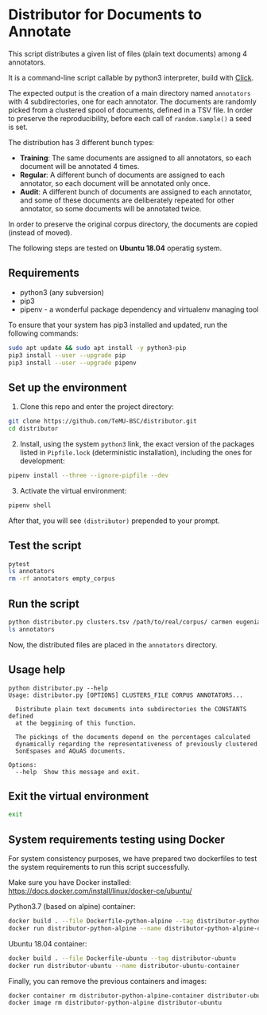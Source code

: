 # Distributor for Documents to Annotate

This script distributes a given list of files (plain text documents) among 4
annotators.

It is a command-line script callable by python3 interpreter, build with
[Click](https://click.palletsprojects.com/en/7.x/).

The expected output is the creation of a main directory named `annotators` with
4 subdirectories, one for each annotator. The documents are randomly picked
from a clustered spool of documents, defined in a TSV file. In order to
preserve the reproducibility, before each call of `random.sample()` a seed is
set.

The distribution has 3 different bunch types:
- **Training**: The same documents are assigned to all annotators, so each
document will be annotated 4 times.
- **Regular**: A different bunch of documents are assigned to each annotator,
so each document will be annotated only once.
- **Audit**: A different bunch of documents are assigned to each annotator,
and some of these documents are deliberately repeated for other annotator, so
some documents will be annotated twice.

In order to preserve the original corpus directory, the documents are copied
(instead of moved).

The following steps are tested on **Ubuntu 18.04** operatig system.

## Requirements

- python3 (any subversion)
- pip3
- pipenv - a wonderful package dependency and virtualenv managing tool

To ensure that your system has pip3 installed and updated, run the following commands:
```bash
sudo apt update && sudo apt install -y python3-pip
pip3 install --user --upgrade pip
pip3 install --user --upgrade pipenv
```

## Set up the environment

1. Clone this repo and enter the project directory:
```bash
git clone https://github.com/TeMU-BSC/distributor.git
cd distributor
```

2. Install, using the system `python3` link, the exact version of the packages
listed in `Pipfile.lock` (deterministic installation), including the ones for
development:
```bash
pipenv install --three --ignore-pipfile --dev
```

3. Activate the virtual environment:
```bash
pipenv shell
```

After that, you will see `(distributor)` prepended to your prompt.

## Test the script
```bash
pytest
ls annotators
rm -rf annotators empty_corpus
```

## Run the script
```bash
python distributor.py clusters.tsv /path/to/real/corpus/ carmen eugenia isabel victoria
ls annotators
```

Now, the distributed files are placed in the `annotators` directory.

## Usage help
```
python distributor.py --help
Usage: distributor.py [OPTIONS] CLUSTERS_FILE CORPUS ANNOTATORS...

  Distribute plain text documents into subdirectories the CONSTANTS defined
  at the beggining of this function.

  The pickings of the documents depend on the percentages calculated
  dynamically regarding the representativeness of previously clustered
  SonEspases and AQuAS documents.

Options:
  --help  Show this message and exit.
```

## Exit the virtual environment
```bash
exit
```

## System requirements testing using Docker

For system consistency purposes, we have prepared two dockerfiles to test the system requirements to run this script successfully.

Make sure you have Docker installed: https://docs.docker.com/install/linux/docker-ce/ubuntu/

Python3.7 (based on alpine) container:
```bash
docker build . --file Dockerfile-python-alpine --tag distributor-python-alpine
docker run distributor-python-alpine --name distributor-python-alpine-container
```

Ubuntu 18.04 container:
```bash
docker build . --file Dockerfile-ubuntu --tag distributor-ubuntu
docker run distributor-ubuntu --name distributor-ubuntu-container
```

Finally, you can remove the previous containers and images:
```bash
docker container rm distributor-python-alpine-container distributor-ubuntu-container 
docker image rm distributor-python-alpine distributor-ubuntu
```
